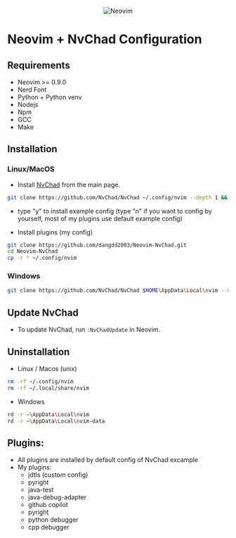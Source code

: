 

<div align="center">

![Neovim](https://raw.githubusercontent.com/neovim/neovim.github.io/master/logos/neovim-logo-300x87.png)
</div>

# Neovim + NvChad Configuration
## Requirements
- Neovim >= 0.9.0
- Nerd Font
- Python + Python venv
- Nodejs
- Npm
- GCC
- Make

## Installation

### Linux/MacOS

- Install [NvChad](https://nvchad.com/docs/quickstart/install) from the main page.

```bash
git clone https://github.com/NvChad/NvChad ~/.config/nvim --depth 1 && nvim
```

- type "y" to install example config (type "n" if you want to config by yourself, most of my plugins use default example config)

- Install plugins (my config)

```bash
git clone https://github.com/dangdd2003/Neovim-NvChad.git
cd Neovim-NvChad
cp -r * ~/.config/nvim
```

### Windows
```bash
git clone https://github.com/NvChad/NvChad $HOME\AppData\Local\nvim --depth 1 && nvim
```
## Update NvChad

- To update NvChad, run ```:NvChadUpdate``` in Neovim.

## Uninstallation

- Linux / Macos (unix)

```bash
rm -rf ~/.config/nvim
rm -rf ~/.local/share/nvim
```
- Windows
```bash
rd -r ~\AppData\Local\nvim
rd -r ~\AppData\Local\nvim-data

```

## Plugins:
- All plugins are installed by default config of NvChad excample
- My plugins:
    - jdtls (custom config)
    - pyright
    - java-test
    - java-debug-adapter
    - github copilot
    - pyright
    - python debugger
    - cpp debugger
